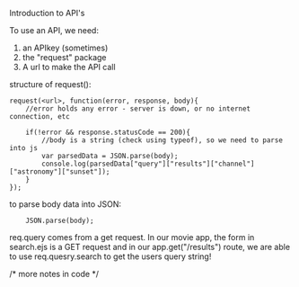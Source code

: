 Introduction to API's

To use an API, we need:
1) an APIkey (sometimes)
2) the "request" package
3) A url to make the API call

structure of request():

    request(<url>, function(error, response, body){
        //error holds any error - server is down, or no internet connection, etc
        
        if(!error && response.statusCode == 200){
            //body is a string (check using typeof), so we need to parse into js
            var parsedData = JSON.parse(body);
            console.log(parsedData["query"]["results"]["channel"]["astronomy"]["sunset"]);
        } 
    });
    
to parse body data into JSON:

        JSON.parse(body);
        
req.query comes from a get request. In our movie app, the form in search.ejs is a GET request and in our app.get("/results") route, we are able to use req.quesry.search to get the users query string!

/* more notes in code */